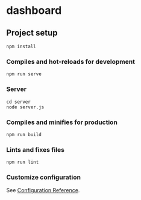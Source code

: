 # dashboard

## Project setup
```
npm install
```

### Compiles and hot-reloads for development
```
npm run serve
```

### Server
```
cd server
node server.js
```


### Compiles and minifies for production
```
npm run build
```

### Lints and fixes files
```
npm run lint
```

### Customize configuration
See [Configuration Reference](https://cli.vuejs.org/config/).
